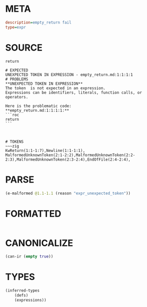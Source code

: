 # META
~~~ini
description=empty_return fail
type=expr
~~~
# SOURCE
~~~roc
return
~~~
~~~
# EXPECTED
UNEXPECTED TOKEN IN EXPRESSION - empty_return.md:1:1:1:1
# PROBLEMS
**UNEXPECTED TOKEN IN EXPRESSION**
The token  is not expected in an expression.
Expressions can be identifiers, literals, function calls, or operators.

Here is the problematic code:
**empty_return.md:1:1:1:1:**
```roc
return
```



# TOKENS
~~~zig
KwReturn(1:1-1:7),Newline(1:1-1:1),
MalformedUnknownToken(2:1-2:2),MalformedUnknownToken(2:2-2:3),MalformedUnknownToken(2:3-2:4),EndOfFile(2:4-2:4),
~~~
# PARSE
~~~clojure
(e-malformed @1.1-1.1 (reason "expr_unexpected_token"))
~~~
# FORMATTED
~~~roc

~~~
# CANONICALIZE
~~~clojure
(can-ir (empty true))
~~~
# TYPES
~~~clojure
(inferred-types
	(defs)
	(expressions))
~~~
